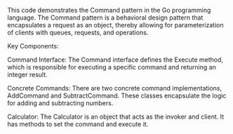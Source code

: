 This code demonstrates the Command pattern in the Go programming language. The Command pattern is a behavioral design pattern that encapsulates a request as 
an object, thereby allowing for parameterization of clients with queues, requests, and operations.

Key Components:

Command Interface: The Command interface defines the Execute method, which is responsible for executing a specific command and returning an integer result.

Concrete Commands: There are two concrete command implementations, AddCommand and SubtractCommand. These classes encapsulate the logic for adding and subtracting numbers.

Calculator: The Calculator is an object that acts as the invoker and client. It has methods to set the command and execute it.

